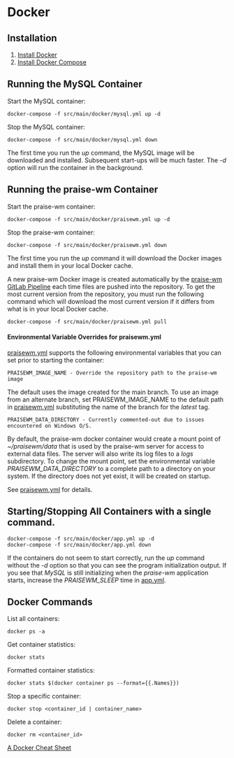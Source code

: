 # Docker

## Installation

1. [Install Docker][]
1. [Install Docker Compose][]

## Running the MySQL Container

Start the MySQL container:

    docker-compose -f src/main/docker/mysql.yml up -d

Stop the MySQL container:

    docker-compose -f src/main/docker/mysql.yml down

The first time you run the *up* command, the MySQL image will be downloaded and installed. Subsequent start-ups will be much faster. The *-d* option will run the container in the background.

## Running the praise-wm Container

Start the praise-wm container:

    docker-compose -f src/main/docker/praisewm.yml up -d

Stop the praise-wm container:

    docker-compose -f src/main/docker/praisewm.yml down

The first time you run the *up* command it will download the Docker images and install them in your local Docker cache.

A new praise-wm Docker image is created automatically by the [praise-wm GitLab Pipeline][] each time files are pushed into the repository. To get the most current version from the repository, you must run the following command which will download the most current version if it differs from what is in your local Docker cache.

    docker-compose -f src/main/docker/praisewm.yml pull

#### Environmental Variable Overrides for praisewm.yml
[praisewm.yml][] supports the following environmental variables that you can set prior to starting the container:

    PRAISEWM_IMAGE_NAME - Override the repository path to the praise-wm image

The default uses the image created for the main branch. To use an image from an alternate branch, set PRAISEWM_IMAGE_NAME to the default path in [praisewm.yml][] substituting the name of the branch for the *latest* tag.

    PRAISEWM_DATA_DIRECTORY - Currently commented-out due to issues encountered on Windows O/S.

By default, the praise-wm docker container would create a mount point of *~/praisewm/data* that is used by the praise-wm server for access to external data files. The server will also write its log files to a *logs* subdirectory. To change the mount point, set the environmental variable *PRAISEWM_DATA_DIRECTORY* to a complete path to a directory on your system. If the directory does not yet exist, it will be created on startup.

See [praisewm.yml][] for details.

## Starting/Stopping All Containers with a single command.

    docker-compose -f src/main/docker/app.yml up -d
    docker-compose -f src/main/docker/app.yml down

If the containers do not seem to start correctly, run the *up* command without the *-d* option so that you can see the program initialization output. If you see that *MySQL* is still initializing when the *praise-wm* application starts, increase the *PRAISEWM_SLEEP* time in [app.yml].

## Docker Commands
List all containers:

    docker ps -a

Get container statistics:

    docker stats

Formatted container statistics:

    docker stats $(docker container ps --format={{.Names}})

Stop a specific container:

    docker stop <container_id | container_name>

Delete a container:

    docker rm <container_id>

[A Docker Cheat Sheet][]

[praise-wm GitLab Pipeline]: ../.gitlab-ci.yml
[Install Docker]: https://docs.docker.com/engine/installation/
[Install Docker Compose]: https://docs.docker.com/compose/install/
[app.yml]: ../src/main/docker/app.yml
[praisewm.yml]: ../src/main/docker/praisewm.yml
[uploadImage.sh]: ../src/main/docker/uploadImage.sh
[A Docker Cheat Sheet]: https://www.digitalocean.com/community/tutorials/how-to-remove-docker-images-containers-and-volumes